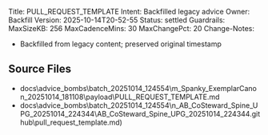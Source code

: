 Title: PULL_REQUEST_TEMPLATE
Intent: Backfilled legacy advice
Owner: Backfill
Version: 2025-10-14T20-52-55
Status: settled
Guardrails:
  MaxSizeKB: 256
  MaxCadenceMins: 30
  MaxChangePct: 20
Change-Notes:
  - Backfilled from legacy content; preserved original timestamp

## Source Files
- docs\advice_bombs\batch_20251014_124554\m_Spanky_ExemplarCanon_20251014_181108\payload\PULL_REQUEST_TEMPLATE.md
- docs\advice_bombs\batch_20251014_124554\n_AB_CoSteward_Spine_UPG_20251014_224344\AB_CoSteward_Spine_UPG_20251014_224344\.github\pull_request_template.md)
